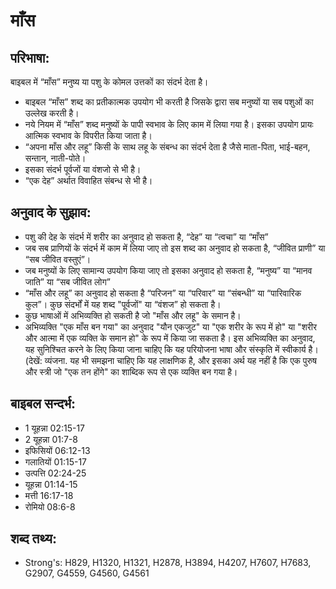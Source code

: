# माँस #

## परिभाषा: ##

बाइबल में “माँस” मनुष्य या पशु के कोमल उत्तकों का संदर्भ देता है।

* बाइबल “माँस” शब्द का प्रतीकात्मक उपयोग भी करती है जिसके द्वारा सब मनुष्यों या सब पशुओं का उल्लेख करती है।
* नये नियम में “माँस” शब्द मनुष्यों के पापी स्वभाव के लिए काम में लिया गया है। इसका उपयोग प्रायः आत्मिक स्वभाव के विपरीत किया जाता है।
* “अपना माँस और लहू” किसी के साथ लहू के संबन्ध का संदर्भ देता है जैसे माता-पिता, भाई-बहन, सन्तान, नाती-पोते।
* इसका संदर्भ पूर्वजों या वंशजो से भी है।
* “एक देह” अर्थात विवाहित संबन्ध से भी है।

## अनुवाद के सुझाव: ##

* पशु की देह के संदर्भ में शरीर का अनुवाद हो सकता है, “देह” या “त्वचा” या “माँस”
* जब सब प्राणियों के संदर्भ में काम में लिया जाए तो इस शब्द का अनुवाद हो सकता है, “जीवित प्राणी” या “सब जीवित वस्तुएं”।
* जब मनुष्यों के लिए सामान्य उपयोग किया जाए तो इसका अनुवाद हो सकता है, “मनुष्य” या “मानव जाति” या “सब जीवित लोग”
* “माँस और लहू” का अनुवाद हो सकता है “परिजन” या “परिवार” या “संबन्धी” या “पारिवारिक कुल”। कुछ संदर्भों में यह शब्द "पूर्वजों" या “वंशज” हो सकता है। 
* कुछ भाषाओं में अभिव्यक्ति हो सकती है जो "माँस और लहू" के समान है।
* अभिव्यक्ति "एक माँस बन गया" का अनुवाद "यौन एकजुट" या "एक शरीर के रूप में हो" या "शरीर और आत्मा में एक व्यक्ति के समान हो" के रूप में किया जा सकता है। इस अभिव्यक्ति का अनुवाद, यह सुनिश्चित करने के लिए किया जाना चाहिए कि यह परियोजना भाषा और संस्कृति में स्वीकार्य है। (देखें: व्यंजना. यह भी समझना चाहिए कि यह लाक्षणिक है, और इसका अर्थ यह नहीं है कि एक पुरुष और स्त्री जो "एक तन होंगे" का शाब्दिक रूप से एक व्यक्ति बन गया है। 

## बाइबल सन्दर्भ: ##

* 1 यूहन्ना 02:15-17
* 2 यूहन्ना 01:7-8
* इफिसियों 06:12-13
* गलातियों 01:15-17
* उत्पत्ति 02:24-25
* यूहन्ना 01:14-15
* मत्ती 16:17-18
* रोमियो 08:6-8

## शब्द तथ्य: ##

* Strong's: H829, H1320, H1321, H2878, H3894, H4207, H7607, H7683, G2907, G4559, G4560, G4561

